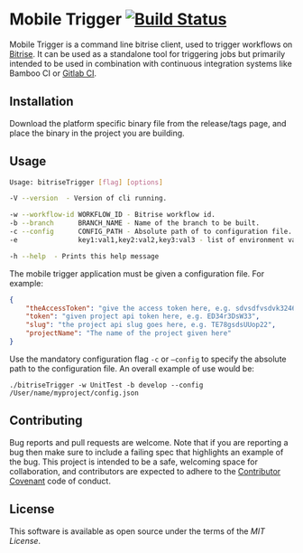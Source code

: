 # Mobile Trigger [![Build Status](https://travis-ci.org/azohra/bitrise_mobile_trigger.svg?branch=master)](https://travis-ci.org/azohra/bitrise_mobile_trigger)

Mobile Trigger is a command line bitrise client, used to trigger workflows on [Bitrise](https://www.bitrise.io). It can be used as a standalone tool for triggering jobs but primarily intended to be used in combination with continuous integration systems like Bamboo CI or [Gitlab CI](https://about.gitlab.com/features/gitlab-ci-cd/).



## Installation

Download the platform specific binary file from the release/tags page, and place the binary in the project you are building.



## Usage

```bash
Usage: bitriseTrigger [flag] [options]

-V --version  - Version of cli running.

-w --workflow-id WORKFLOW_ID - Bitrise workflow id.
-b --branch      BRANCH_NAME - Name of the branch to be built.
-c --config      CONFIG_PATH - Absolute path of to configuration file.
-e               key1:val1,key2:val2,key3:val3 - list of environment variables (as key-value pairs) to                  be passed

-h --help  - Prints this help message
```

The mobile trigger application must be given a configuration file. For example:

```json
{
	"theAccessToken": "give the access token here, e.g. sdvsdfvsdvk3246823t9",
	"token": "given project api token here, e.g. ED34r3DsW33",
	"slug": "the project api slug goes here, e.g. TE78gsdsUUop22",
	"projectName": "The name of the project given here"
}
```

Use the mandatory configuration flag `-c` or `—config` to specify the absolute path to the configuration file. An overall example of use would be:

```shell
./bitriseTrigger -w UnitTest -b develop --config /User/name/myproject/config.json
```



## Contributing

Bug reports and pull requests are welcome. Note that if you are reporting a bug then make sure to include a failing spec that highlights an example of the bug. This project is intended to be a safe, welcoming space for collaboration, and contributors are expected to adhere to the [Contributor Covenant](http://contributor-covenant.org/) code of conduct.



## License

This software is available as open source under the terms of the *MIT License*.